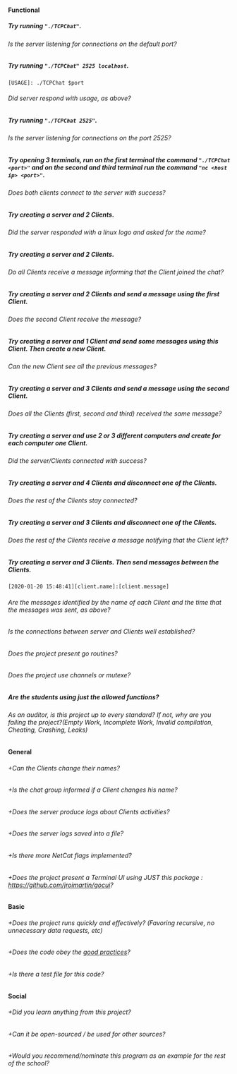 #### Functional

##### Try running `"./TCPChat"`.

###### Is the server listening for connections on the default port?

##### Try running `"./TCPChat" 2525 localhost`.

```
[USAGE]: ./TCPChat $port
```

###### Did server respond with usage, as above?

##### Try running `"./TCPChat 2525"`.

###### Is the server listening for connections on the port 2525?

##### Try opening 3 terminals, run on the first terminal the command `"./TCPChat <port>"` and on the second and third terminal run the command `"nc <host ip> <port>"`.

###### Does both clients connect to the server with success?

##### Try creating a server and 2 Clients.

###### Did the server responded with a linux logo and asked for the name?

##### Try creating a server and 2 Clients.

###### Do all Clients receive a message informing that the Client joined the chat?

##### Try creating a server and 2 Clients and send a message using the first Client.

###### Does the second Client receive the message?

##### Try creating a server and 1 Client and send some messages using this Client. Then create a new Client.

###### Can the new Client see all the previous messages?

##### Try creating a server and 3 Clients and send a message using the second Client.

###### Does all the Clients (first, second and third) received the same message?

##### Try creating a server and use 2 or 3 different computers and create for each computer one Client.

###### Did the server/Clients connected with success?

##### Try creating a server and 4 Clients and disconnect one of the Clients.

###### Does the rest of the Clients stay connected?

##### Try creating a server and 3 Clients and disconnect one of the Clients.

###### Does the rest of the Clients receive a message notifying that the Client left?

##### Try creating a server and 3 Clients. Then send messages between the Clients.

```
[2020-01-20 15:48:41][client.name]:[client.message]
```

###### Are the messages identified by the name of each Client and the time that the messages was sent, as above?

###### Is the connections between server and Clients well established?

###### Does the project present go routines?

###### Does the project use channels or mutexe?

##### Are the students using just the allowed functions?

###### As an auditor, is this project up to every standard? If not, why are you failing the project?(Empty Work, Incomplete Work, Invalid compilation, Cheating, Crashing, Leaks)

#### General

###### +Can the Clients change their names?

###### +Is the chat group informed if a Client changes his name?

###### +Does the server produce logs about Clients activities?

###### +Does the server logs saved into a file?

###### +Is there more NetCat flags implemented?

###### +Does the project present a Terminal UI using JUST this package : https://github.com/jroimartin/gocui?

#### Basic

###### +Does the project runs quickly and effectively? (Favoring recursive, no unnecessary data requests, etc)

###### +Does the code obey the [good practices](https://public.01-edu.org/subjects/good-practices/)?

###### +Is there a test file for this code?

#### Social

###### +Did you learn anything from this project?

###### +Can it be open-sourced / be used for other sources?

###### +Would you recommend/nominate this program as an example for the rest of the school?

